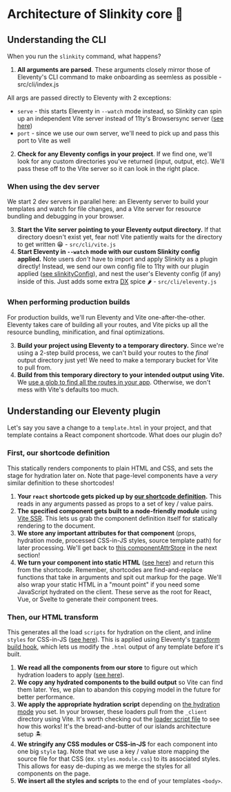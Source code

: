# Architecture of Slinkity core 🏰

## Understanding the CLI

When you run the `slinkity` command, what happens?

1. **All arguments are parsed**. These arguments closely mirror those of Eleventy's CLI command to make onboarding as seemless as possible - src/cli/index.js

All args are passed directly to Eleventy with 2 exceptions:
- `serve` - this starts Eleventy in `--watch` mode instead, so Slinkity can spin up an independent Vite server instead of 11ty's Browsersync server ([see here](src/cli/index.js#L69-L71))
- `port` - since we use our own server, we'll need to pick up and pass this port to Vite as well

2. **Check for any Eleventy configs in your project**. If we find one, we'll look for any custom directories you've returned (input, output, etc). We'll pass these off to the Vite server so it can look in the right place.

### When using the dev server

We start 2 dev servers in parallel here: an Eleventy server to build your templates and watch for file changes, and a Vite server for resource bundling and debugging in your browser.

3. **Start the Vite server pointing to your Eleventy output directory.** If that directory doesn't exist yet, fear not! Vite patiently waits for the directory to get written 😁 - `src/cli/vite.js`
4. **Start Eleventy in `--watch` mode with our custom Slinkity config applied.** Note users _don't_ have to import and apply Slinkity as a plugin directly! Instead, we send our own config file to 11ty with our plugin applied ([see slinkityConfig](src/cli/slinkityConfig.js)), and nest the user's Eleventy config (if any) inside of this. Just adds some extra [DX](https://www.netlify.com/blog/2021/01/06/developer-experience-at-netlify/) spice 🌶 - `src/cli/eleventy.js`

### When performing production builds

For production builds, we'll run Eleventy and Vite one-after-the-other. Eleventy takes care of building all your routes, and Vite picks up all the resource bundling, minification, and final optimizations.

3. **Build your project using Eleventy to a temporary directory.** Since we're using a 2-step build process, we can't build your routes to the _final_ output directory just yet! We need to make a temporary bucket for Vite to pull from.
4. **Build from this temporary directory to your intended output using Vite.** We [use a glob to find all the routes in your app](src/cli/vite.js#L39-L58). Otherwise, we don't mess with Vite's defaults too much.

## Understanding our Eleventy plugin

Let's say you save a change to a `template.html` in your project, and that template contains a React component shortcode. What does our plugin do?

### First, our shortcode definition

This statically renders components to plain HTML and CSS, and sets the stage for hydration later on. Note that page-level components have a _very_ similar definition to these shortcodes!

1. **Your `react` shortcode gets picked up by [our shortcode definition](src/plugin/reactPlugin/1-pluginDefinitions/addShortcode.js#L28-L37).** This reads in any arguments passed as props to a set of key / value pairs.
2. **The specified component gets built to a node-friendly module** using [Vite SSR](https://vitejs.dev/guide/ssr). This lets us grab the component definition itself for statically rendering to the document.
3. **We store any important attributes for that component** (props, hydration mode, processed CSS-in-JS styles, source template path) for later processing. We'll get back to [this componentAttrStore](src/plugin/reactPlugin/2-pageTransform/componentAttrStore.js) in the next section!
4. **We turn your component into static HTML** ([see here](src/plugin/reactPlugin/1-pluginDefinitions/toRendererHtml.js)) and return this from the shortcode. Remember, shortcodes are find-and-replace functions that take in arguments and spit out markup for the page. We'll also wrap your static HTML in a "mount point" if you need some JavaScript hydrated on the client. These serve as the root for React, Vue, or Svelte to generate their component trees.

### Then, our HTML transform

This generates all the load `scripts` for hydration on the client, and inline `styles` for CSS-in-JS ([see here](src/plugin/reactPlugin/2-pageTransform/toHydrationLoadersApplied.js)). This is applied using Eleventy's [transform build hook](https://www.11ty.dev/docs/config/#transforms), which lets us modify the `.html` output of any template before it's built.

1. **We read all the components from our store** to figure out which hydration loaders to apply ([see here](src/plugin/reactPlugin/index.js)).
2. **We copy any hydrated components to the build output** so Vite can find them later. Yes, we plan to abandon this copying model in the future for better performance.
3. **We apply the appropriate hydration script** depending on [the hydration mode](https://slinkity.dev/docs/partial-hydration/) you set. In your browser, these loaders pull from the `_client` directory using Vite. It's worth checking out the [loader script file](src/plugin/reactPlugin/2-pageTransform/toLoaderScript.js) to see how this works! It's the bread-and-butter of our islands architecture setup 🏝
4. **We stringify any CSS modules or CSS-in-JS** for each component into one big `style` tag. Note that we use a key / value store mapping the source file for that CSS (ex. `styles.module.css`) to its associated styles. This allows for easy de-duping as we merge the styles for all components on the page.
5. **We insert all the styles and scripts** to the end of your templates `<body>`.